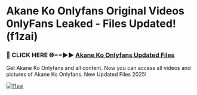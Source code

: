 # Akane Ko Onlyfans Original Videos 0nlyFans Leaked - Files Updated! (f1zai)

<h3>🔴 CLICK HERE 🌐==►► <a href="https://tinyurl.com/ehrbuxhb" rel="nofollow">Akane Ko Onlyfans Updated Files</a></h3>

Get Akane Ko Onlyfans and all content. Now you can access all videos and pictures of Akane Ko Onlyfans. New Updated Files 2025!

[![f1zai](https://i.imgur.com/lVYEuWS.gif)](https://tinyurl.com/ehrbuxhb)
